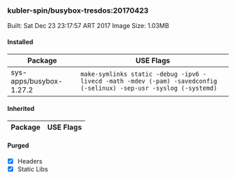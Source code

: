 ### kubler-spin/busybox-tresdos:20170423

Built: Sat Dec 23 23:17:57 ART 2017
Image Size: 1.03MB

#### Installed
Package | USE Flags
--------|----------
sys-apps/busybox-1.27.2 | `make-symlinks static -debug -ipv6 -livecd -math -mdev (-pam) -savedconfig (-selinux) -sep-usr -syslog (-systemd)`
#### Inherited
Package | USE Flags
--------|----------
#### Purged
- [x] Headers
- [x] Static Libs
